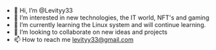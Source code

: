 - 👋 Hi, I’m @Levityy33
- 👀 I’m interested in new technologies, the IT world, NFT's and gaming
- 🌱 I’m currently learning the Linux system and will continue learning.
- 💞️ I’m looking to collaborate on new ideas and projects
- 📫 How to reach me levityy33@gmail.com

<!---
Levityy33/Levityy33 is a ✨ special ✨ repository because its `README.md` (this file) appears on your GitHub profile.
You can click the Preview link to take a look at your changes.
--->

